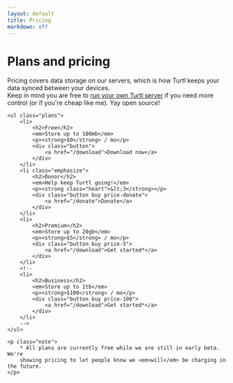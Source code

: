 ```yaml
---
layout: default
title: Pricing
markdown: off
---
```


<div class="pricing">
    <h1>Plans and pricing</h1>
    <p>
        Pricing covers data storage on our servers, which is how Turtl keeps
        your data synced between your devices.<br>
        Keep in mind you are free to
        <a href="/docs/server/running">run your own Turtl server</a> if you need
        more control (or if you're cheap like me). Yay open source!
    </p>

    <ul class="plans">
        <li>
            <h2>Free</h2>
            <em>Store up to 100mb</em>
            <p><strong>$0</strong> / mo</p>
            <div class="button">
                <a href="/download">Download now</a>
            </div>
        </li>
        <li class="emphasize">
            <h2>Donor</h2>
            <em>Help keep Turtl going!</em>
            <p><strong class="heart">&lt;3</strong></p>
            <div class="button buy price-donate">
                <a href="/donate">Donate</a>
            </div>
        </li>
        <li>
            <h2>Premium</h2>
            <em>Store up to 20gb</em>
            <p><strong>$5</strong> / mo</p>
            <div class="button buy price-5">
                <a href="/download">Get started*</a>
            </div>
        </li>
        <!--
        <li>
            <h2>Business</h2>
            <em>Store up to 1tb</em>
            <p><strong>$100</strong> / mo</p>
            <div class="button buy price-100">
                <a href="/download">Get started*</a>
            </div>
        </li>
        -->
    </ul>

    <p class="note">
        * All plans are currently free while we are still in early beta. We're
        showing pricing to let people know we <em>will</em> be charging in the future.
    </p>

</div>

